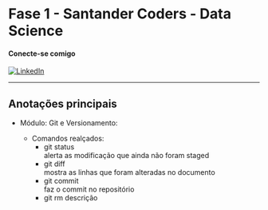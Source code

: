 # Fase 1 - Santander Coders - Data Science

#### Conecte-se comigo

[![LinkedIn](https://img.shields.io/badge/LinkedIn-000?style=for-the-badge&logo=linkedin&logoColor=0E76A8)](https://www.linkedin.com/in/cfrancofrancisco/)

---

## Anotações principais

- Módulo: Git e Versionamento:

	- Comandos realçados:
		- git status\
		alerta as modificação que ainda não foram staged
		- git diff\
		mostra as linhas que foram alteradas no documento
		- git commit\
		faz o commit no repositório
		- git rm
		descrição

